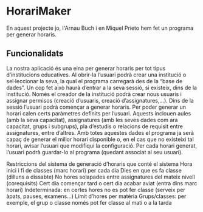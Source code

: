 # HorariMaker
En aquest projecte jo, l'Arnau Buch i en Miquel Prieto hem fet un programa per generar horaris.

## Funcionalidats
La nostra aplicació és una eina per generar horaris per tot tipus d’institucions educatives.
Al obrir-la l’usuari podrà crear una institució o sel·leccionar la seva, la qual el programa carregarà des de la “base de dades”.
Un cop fet això haurà d’entrar a la seva sessió, si existeix, dins de la institució. Només el creador de la institució podrà crear nous usuaris i assignar permisos (creació d’usuaris, creació d’assignatures,...).
Dins de la sessió l’usuari podrà començar a generar horaris.
Per poder generar un horari calen certs paràmetres definits per l’usuari. Aquests inclouen aules (amb la seva capacitat), assignatures (amb les seves dades com ara capacitat, grups i subgrups), pla d’estudis o relacions de requisit entre assignatures, entre d’altres.
Amb totes aquestes dades el programa ja serà capaç de generar el millor horari disponible o, en el cas que no existeixi tal horari, avisar l’usuari que modifiqui la configuració.
Per cada horari generat, l’usuari podrà guardar-lo al programa (quedant associat al seu usuari).

Restriccions del sistema de generació d’horaris que conté el sistema
Hora inici i fi de classes (marc horari) per cada dia
Dies en que es fa classe (dilluns a dissabte)
No hores solapades entre assignatures del mateix nivell (corequisits)
Cert dia començar tard o cert dia acabar aviat (entra dins marc horari) 
Indeterminada: en certes hores no es pot fer classe (serveix per àpats, pauses, examens...) 
Límit d’hores per matèria 
Grups/classes: per exemple, el grup o classe només pot fer classe al matí o a la tarda 
